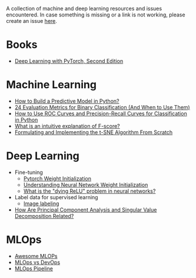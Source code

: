 A collection of machine and deep learning resources and issues encountered.
In case something is missing or a link is not working, please create an issue [here](https://github.com/vpapaioannou/machine_deep_learning_resources/issues).

# Books

- [Deep Learning with PyTorch, Second Edition](https://www.manning.com/books/deep-learning-with-pytorch-second-edition)

# Machine Learning

- [How to Build a Predictive Model in Python?](https://365datascience.com/tutorials/python-tutorials/predictive-model-python/)
- [24 Evaluation Metrics for Binary Classification (And When to Use Them)](https://neptune.ai/blog/evaluation-metrics-binary-classification?utm_campaign=blog-evaluation-metrics-binary-classification&utm_content=blog&utm_medium=answer&utm_source=quora)
- [How to Use ROC Curves and Precision-Recall Curves for Classification in Python](https://machinelearningmastery.com/roc-curves-and-precision-recall-curves-for-classification-in-python/)
- [What is an intuitive explanation of F-score?](https://www.quora.com/What-is-an-intuitive-explanation-of-F-score?share=1)
- [Formulating and Implementing the t-SNE Algorithm From Scratch](https://www.dailydoseofds.com/formulating-and-implementing-the-t-sne-algorithm-from-scratch/)

# Deep Learning

- Fine-tuning
  - [Pytorch Weight Initialization](https://stackoverflow.com/questions/49433936/how-to-initialize-weights-in-pytorch)
  - [Understanding Neural Network Weight Initialization](https://intoli.com/blog/neural-network-initialization/)
  - [What is the "dying ReLU" problem in neural networks?](https://datascience.stackexchange.com/questions/5706/what-is-the-dying-relu-problem-in-neural-networks)
- Label data for supervised learning
  - [Image labeling](https://github.com/wkentaro/labelme)
- [How Are Principal Component Analysis and Singular Value Decomposition Related?](https://intoli.com/blog/pca-and-svd/)
    
# MLOps

- [Awesome MLOPs](https://github.com/kelvins/awesome-mlops)
- [MLOps vs DevOps](https://aws.amazon.com/what-is/mlops/)
- [MLOps Pipeline](https://github.com/vpapaioannou/machine_deep_learning_resources/blob/main/3-ML-Lifecycle-Detail.jpg)
